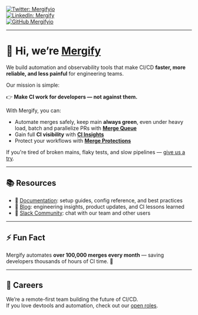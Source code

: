 [![Twitter: Mergifyio](https://img.shields.io/twitter/follow/Mergifyio?style=social)](https://twitter.com/Mergifyio)  
[![LinkedIn: Mergify](https://img.shields.io/badge/-Mergify-blue?style=flat-square&logo=Linkedin&logoColor=white&link=https://www.linkedin.com/company/mergify/)](https://www.linkedin.com/company/mergify/)  
[![GitHub Mergifyio](https://img.shields.io/github/followers/mergifyio?label=follow%20Mergifyio&style=social)](https://github.com/Mergifyio)  

---

# 👋 Hi, we’re [Mergify](https://mergify.com)

We build automation and observability tools that make CI/CD **faster, more reliable, and less painful** for engineering teams.  

Our mission is simple:

👉 **Make CI work for developers — not against them.**

With Mergify, you can:  
- Automate merges safely, keep main **always green**, even under heavy load, batch and parallelize PRs with **[Merge Queue](https://mergify.com/product/merge-queue)**  
- Gain full **CI visibility** with **[CI Insights](https://mergify.com/product/ci-insights)**
- Protect your workflows with **[Merge Protections](https://mergify.com/product/merge-protections)**  

If you're tired of broken mains, flaky tests, and slow pipelines — [give us a try](https://mergify.com).

---

## 📚 Resources

- 📖 [Documentation](https://docs.mergify.com): setup guides, config reference, and best practices  
- 🧠 [Blog](https://mergify.com/blog): engineering insights, product updates, and CI lessons learned  
- 💬 [Slack Community](https://slack.mergify.com): chat with our team and other users  

---

## ⚡ Fun Fact

Mergify automates **over 100,000 merges every month** — saving developers thousands of hours of CI time. 🚀  

---

## 💼 Careers

We’re a remote-first team building the future of CI/CD.  
If you love devtools and automation, check out our [open roles](https://careers.mergify.com).  
